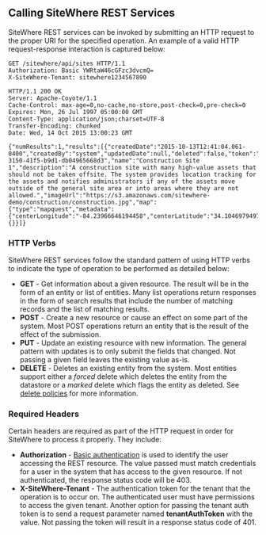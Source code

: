 ## Calling SiteWhere REST Services
SiteWhere REST services can be invoked by submitting an HTTP request to 
the proper URI for the specified operation. An example of a valid HTTP
request-response interaction is captured below:

<pre><code class="http">GET /sitewhere/api/sites HTTP/1.1
Authorization: Basic YWRtaW46cGFzc3dvcmQ=
X-SiteWhere-Tenant: sitewhere1234567890

HTTP/1.1 200 OK
Server: Apache-Coyote/1.1
Cache-Control: max-age=0,no-cache,no-store,post-check=0,pre-check=0
Expires: Mon, 26 Jul 1997 05:00:00 GMT
Content-Type: application/json;charset=UTF-8
Transfer-Encoding: chunked
Date: Wed, 14 Oct 2015 13:00:23 GMT

{"numResults":1,"results":[{"createdDate":"2015-10-13T12:41:04.061-0400","createdBy":"system","updatedDate":null,"deleted":false,"token":"bb105f8d-3150-41f5-b9d1-db04965668d3","name":"Construction Site 1","description":"A construction site with many high-value assets that should not be taken offsite. The system provides location tracking for the assets and notifies administrators if any of the assets move outside of the general site area or into areas where they are not allowed.","imageUrl":"https://s3.amazonaws.com/sitewhere-demo/construction/construction.jpg","map":{"type":"mapquest","metadata":{"centerLongitude":"-84.23966646194458","centerLatitude":"34.10469794977326","zoomLevel":"15"}},"metadata":{}}]}
</code></pre>

### HTTP Verbs
SiteWhere REST services follow the standard pattern of using HTTP verbs to 
indicate the type of operation to be performed as detailed below:

- **GET** - Get information about a given resource. The result will be in 
the form of an entity or list of entities. Many list operations return
responses in the form of search results that include the number of matching
records and the list of matching results.
- **POST** - Create a new resource or cause an effect on some part of the
system. Most POST operations return an entity that is the result of the
effect of the submission.
- **PUT** - Update an existing resource with new information. The general
pattern with updates is to only submit the fields that changed. Not passing
a given field leaves the existing value as-is.
- **DELETE** - Deletes an existing entity from the system. Most entities
support either a *forced* delete which deletes the entity from the datastore 
or a *marked* delete which flags the entity as deleted. See [delete policies](delete-policies)
for more information.

### Required Headers
Certain headers are required as part of the HTTP request in order for
SiteWhere to process it properly. They include:
 
- **Authorization** - [Basic authentication](https://en.wikipedia.org/wiki/Basic_access_authentication)
is used to identify the user accessing the REST resource. The value passed must match credentials for
a user in the system that has access to the given resource. If not authenticated, the response
status code will be 403.
- **X-SiteWhere-Tenant** - The authentication token for the tenant that the operation is to
occur on. The authenticated user must have permissions to access the given tenant. Another option
for passing the tenant auth token is to send a request parameter named **tenantAuthToken** with
the value. Not passing the token will result in a response status code of 401.